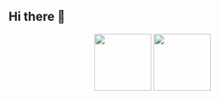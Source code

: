 ## Hi there 👋

<!--
**gulom1204/gulom1204** is a ✨ _special_ ✨ repository because its `README.md` (this file) appears on your GitHub profile.

Here are some ideas to get you started:

- 🔭 I’m currently working on ...
- 🌱 I’m currently learning ...
- 👯 I’m looking to collaborate on ...
- 🤔 I’m looking for help with ...
- 💬 Ask me about ...
- 📫 How to reach me: ...
- 😄 Pronouns: ...
- ⚡ Fun fact: ...
-->

<div id="header" align="center">
  <img src="https://i.giphy.com/media/v1.Y2lkPTc5MGI3NjExZWpkMWJzenpva3didnplNjM2anp1bXZjMjlnZ2xkNTlzbHJsOWV6ZiZlcD12MV9pbnRlcm5hbF9naWZfYnlfaWQmY3Q9dHM/UUBYepX4WSiNFf8GOT/giphy.gif" width="100"/>
  <img src="https://i.giphy.com/media/v1.Y2lkPTc5MGI3NjExYjB1dTk4Z2VrOXQ2M2M0c3VsazFqeDFwOHV2eDNybGg4dnRoYml6aCZlcD12MV9pbnRlcm5hbF9naWZfYnlfaWQmY3Q9cw/rEtMLy9hzmHt59scLl/giphy.gif" width="100"/>
</div>
